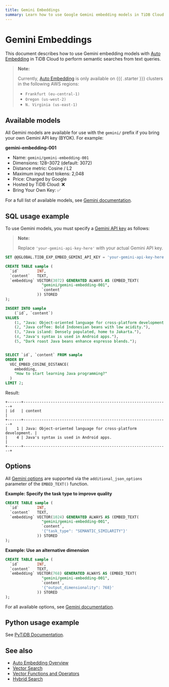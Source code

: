 ```yaml
---
title: Gemini Embeddings
summary: Learn how to use Google Gemini embedding models in TiDB Cloud.
---
```


# Gemini Embeddings

This document describes how to use Gemini embedding models with [Auto Embedding](/tidb-cloud/vector-search-auto-embedding-overview.md) in TiDB Cloud to perform semantic searches from text queries.

> **Note:**
>
> Currently, [Auto Embedding](/tidb-cloud/vector-search-auto-embedding-overview.md) is only available on {{{ .starter }}} clusters in the following AWS regions:
>
> - `Frankfurt (eu-central-1)`
> - `Oregon (us-west-2)`
> - `N. Virginia (us-east-1)`

## Available models

All Gemini models are available for use with the `gemini/` prefix if you bring your own Gemini API key (BYOK). For example:

**gemini-embedding-001**

- Name: `gemini/gemini-embedding-001`
- Dimensions: 128–3072 (default: 3072)
- Distance metric: Cosine / L2
- Maximum input text tokens: 2,048
- Price: Charged by Google
- Hosted by TiDB Cloud: ❌
- Bring Your Own Key: ✅

For a full list of available models, see [Gemini documentation](https://ai.google.dev/gemini-api/docs/embeddings).

## SQL usage example

To use Gemini models, you must specify a [Gemini API key](https://ai.google.dev/gemini-api/docs/api-key) as follows:

> **Note:**
>
> Replace `'your-gemini-api-key-here'` with your actual Gemini API key.

```sql
SET @@GLOBAL.TIDB_EXP_EMBED_GEMINI_API_KEY = 'your-gemini-api-key-here';

CREATE TABLE sample (
  `id`        INT,
  `content`   TEXT,
  `embedding` VECTOR(3072) GENERATED ALWAYS AS (EMBED_TEXT(
                "gemini/gemini-embedding-001",
                `content`
              )) STORED
);

INSERT INTO sample
    (`id`, `content`)
VALUES
    (1, "Java: Object-oriented language for cross-platform development."),
    (2, "Java coffee: Bold Indonesian beans with low acidity."),
    (3, "Java island: Densely populated, home to Jakarta."),
    (4, "Java's syntax is used in Android apps."),
    (5, "Dark roast Java beans enhance espresso blends.");


SELECT `id`, `content` FROM sample
ORDER BY
  VEC_EMBED_COSINE_DISTANCE(
    embedding,
    "How to start learning Java programming?"
  )
LIMIT 2;
```

Result:

```
+------+----------------------------------------------------------------+
| id   | content                                                        |
+------+----------------------------------------------------------------+
|    1 | Java: Object-oriented language for cross-platform development. |
|    4 | Java's syntax is used in Android apps.                         |
+------+----------------------------------------------------------------+
```

## Options

All [Gemini options](https://ai.google.dev/gemini-api/docs/embeddings) are supported via the `additional_json_options` parameter of the `EMBED_TEXT()` function.

**Example: Specify the task type to improve quality**

```sql
CREATE TABLE sample (
  `id`        INT,
  `content`   TEXT,
  `embedding` VECTOR(1024) GENERATED ALWAYS AS (EMBED_TEXT(
                "gemini/gemini-embedding-001",
                `content`,
                '{"task_type": "SEMANTIC_SIMILARITY"}'
              )) STORED
);
```

**Example: Use an alternative dimension**

```sql
CREATE TABLE sample (
  `id`        INT,
  `content`   TEXT,
  `embedding` VECTOR(768) GENERATED ALWAYS AS (EMBED_TEXT(
                "gemini/gemini-embedding-001",
                `content`,
                '{"output_dimensionality": 768}'
              )) STORED
);
```

For all available options, see [Gemini documentation](https://ai.google.dev/gemini-api/docs/embeddings).

## Python usage example

See [PyTiDB Documentation](https://pingcap.github.io/ai/guides/auto-embedding/).

## See also

- [Auto Embedding Overview](/tidb-cloud/vector-search-auto-embedding-overview.md)
- [Vector Search](/vector-search/vector-search-overview.md)
- [Vector Functions and Operators](/vector-search/vector-search-functions-and-operators.md)
- [Hybrid Search](/tidb-cloud/vector-search-hybrid-search.md)
